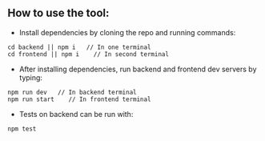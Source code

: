 ## How to use the tool:

- Install dependencies by cloning the repo and running commands:

```
cd backend || npm i   // In one terminal
cd frontend || npm i    // In second terminal
```

- After installing dependencies, run backend and frontend dev servers by typing:

```
npm run dev   // In backend terminal
npm run start    // In frontend terminal
```

- Tests on backend can be run with:

```
npm test
```
